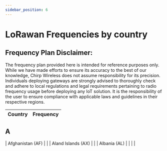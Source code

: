 ```yaml
---
sidebar_position: 6
---
```


# LoRawan Frequencies by country

## Frequency Plan Disclaimer:
The frequency plan provided here is intended for reference purposes only. While we have made efforts to ensure its accuracy to the best of our knowledge, Chirp Wireless does not assume responsibility for its precision. Individuals deploying gateways are strongly advised to thoroughly check and adhere to local regulations and legal requirements pertaining to radio frequency usage before deploying any IoT solution. It is the responsibility of the user to ensure compliance with applicable laws and guidelines in their respective regions.

| Country      | Frequency |
| ----------- | ----------- |

## A
| Afghanistan (AF)      |        |
| Aland Islands (AX)  |        |
| Albania (AL)  |        |  |        |
